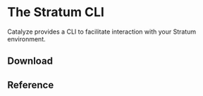 # The Stratum CLI

Catalyze provides a CLI to facilitate interaction with your Stratum environment.

## Download

## Reference
